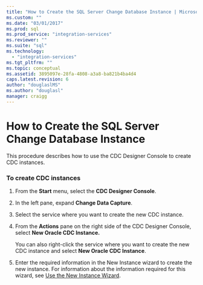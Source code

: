 ```yaml
---
title: "How to Create the SQL Server Change Database Instance | Microsoft Docs"
ms.custom: ""
ms.date: "03/01/2017"
ms.prod: sql
ms.prod_service: "integration-services"
ms.reviewer: ""
ms.suite: "sql"
ms.technology: 
  - "integration-services"
ms.tgt_pltfrm: ""
ms.topic: conceptual
ms.assetid: 3895097e-28fa-4808-a3a8-ba821b4ba4d4
caps.latest.revision: 6
author: "douglaslMS"
ms.author: "douglasl"
manager: craigg
---
```

# How to Create the SQL Server Change Database Instance
  This procedure describes how to use the CDC Designer Console to create CDC instances.  
  
### To create CDC instances  
  
1.  From the **Start** menu, select the **CDC Designer Console**.  
  
2.  In the left pane, expand **Change Data Capture**.  
  
3.  Select the service where you want to create the new CDC instance.  
  
4.  From the **Actions** pane on the right side of the CDC Designer Console, select **New Oracle CDC Instance.**  
  
     You can also right-click the service where you want to create the new CDC instance and select **New Oracle CDC Instance**.  
  
5.  Enter the required information in the New Instance wizard to create the new instance. For information about the information required for this wizard, see [Use the New Instance Wizard](../../integration-services/change-data-capture/use-the-new-instance-wizard.md).  
  
  
